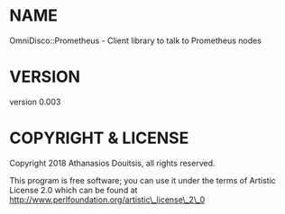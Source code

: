 # NAME

OmniDisco::Prometheus - Client library to talk to Prometheus nodes

# VERSION

version 0.003

# COPYRIGHT & LICENSE

Copyright 2018 Athanasios Douitsis, all rights reserved.

This program is free software; you can use it
under the terms of Artistic License 2.0 which can be found at 
http://www.perlfoundation.org/artistic\_license\_2\_0
